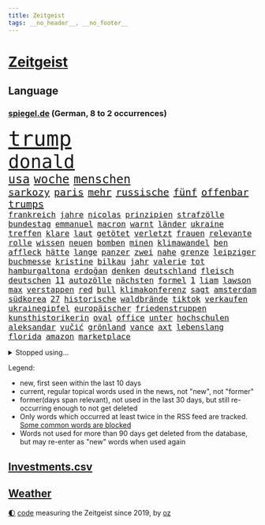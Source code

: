 ```yaml
---
title: Zeitgeist
tags: __no_header__, __no_footer__
---
```


# [Zeitgeist](https://oliz.io/zeitgeist/)

## Language

<h3><a href="https://www.spiegel.de" target="_blank">spiegel.de</a> (German, 8 to 2 occurrences)</h3>
<p style="font-family:monospace">
<span style="font-size:32pt"><a href="news_links.html#trump" class="current">trump</a></span>
<br>
<span style="font-size:28pt"><a href="news_links.html#donald" class="current">donald</a></span>
<br>
<span style="font-size:18pt"><a href="news_links.html#usa" class="current">usa</a></span>
<span style="font-size:18pt"><a href="news_links.html#woche" class="current">woche</a></span>
<span style="font-size:18pt"><a href="news_links.html#menschen" class="current">menschen</a></span>
<br>
<span style="font-size:15pt"><a href="news_links.html#sarkozy" class="current">sarkozy</a></span>
<span style="font-size:15pt"><a href="news_links.html#paris" class="current">paris</a></span>
<span style="font-size:15pt"><a href="news_links.html#mehr" class="current">mehr</a></span>
<span style="font-size:15pt"><a href="news_links.html#russische" class="current">russische</a></span>
<span style="font-size:15pt"><a href="news_links.html#fünf" class="current">fünf</a></span>
<span style="font-size:15pt"><a href="news_links.html#offenbar" class="current">offenbar</a></span>
<span style="font-size:15pt"><a href="news_links.html#trumps" class="current">trumps</a></span>
<br>
<span style="font-size:12pt"><a href="news_links.html#frankreich" class="current">frankreich</a></span>
<span style="font-size:12pt"><a href="news_links.html#jahre" class="current">jahre</a></span>
<span style="font-size:12pt"><a href="news_links.html#nicolas" class="current">nicolas</a></span>
<span style="font-size:12pt"><a href="news_links.html#prinzipien" class="current">prinzipien</a></span>
<span style="font-size:12pt"><a href="news_links.html#strafzölle" class="current">strafzölle</a></span>
<span style="font-size:12pt"><a href="news_links.html#bundestag" class="current">bundestag</a></span>
<span style="font-size:12pt"><a href="news_links.html#emmanuel" class="current">emmanuel</a></span>
<span style="font-size:12pt"><a href="news_links.html#macron" class="current">macron</a></span>
<span style="font-size:12pt"><a href="news_links.html#warnt" class="current">warnt</a></span>
<span style="font-size:12pt"><a href="news_links.html#länder" class="current">länder</a></span>
<span style="font-size:12pt"><a href="news_links.html#ukraine" class="current">ukraine</a></span>
<span style="font-size:12pt"><a href="news_links.html#treffen" class="current">treffen</a></span>
<span style="font-size:12pt"><a href="news_links.html#klare" class="current">klare</a></span>
<span style="font-size:12pt"><a href="news_links.html#laut" class="current">laut</a></span>
<span style="font-size:12pt"><a href="news_links.html#getötet" class="current">getötet</a></span>
<span style="font-size:12pt"><a href="news_links.html#verletzt" class="current">verletzt</a></span>
<span style="font-size:12pt"><a href="news_links.html#frauen" class="current">frauen</a></span>
<span style="font-size:12pt"><a href="news_links.html#relevante" class="new">relevante</a></span>
<span style="font-size:12pt"><a href="news_links.html#rolle" class="current">rolle</a></span>
<span style="font-size:12pt"><a href="news_links.html#wissen" class="current">wissen</a></span>
<span style="font-size:12pt"><a href="news_links.html#neuen" class="current">neuen</a></span>
<span style="font-size:12pt"><a href="news_links.html#bomben" class="current">bomben</a></span>
<span style="font-size:12pt"><a href="news_links.html#minen" class="current">minen</a></span>
<span style="font-size:12pt"><a href="news_links.html#klimawandel" class="current">klimawandel</a></span>
<span style="font-size:12pt"><a href="news_links.html#ben" class="current">ben</a></span>
<span style="font-size:12pt"><a href="news_links.html#affleck" class="new">affleck</a></span>
<span style="font-size:12pt"><a href="news_links.html#hätte" class="current">hätte</a></span>
<span style="font-size:12pt"><a href="news_links.html#lange" class="current">lange</a></span>
<span style="font-size:12pt"><a href="news_links.html#panzer" class="current">panzer</a></span>
<span style="font-size:12pt"><a href="news_links.html#zwei" class="current">zwei</a></span>
<span style="font-size:12pt"><a href="news_links.html#nahe" class="current">nahe</a></span>
<span style="font-size:12pt"><a href="news_links.html#grenze" class="current">grenze</a></span>
<span style="font-size:12pt"><a href="news_links.html#leipziger" class="current">leipziger</a></span>
<span style="font-size:12pt"><a href="news_links.html#buchmesse" class="new">buchmesse</a></span>
<span style="font-size:12pt"><a href="news_links.html#kristine" class="new">kristine</a></span>
<span style="font-size:12pt"><a href="news_links.html#bilkau" class="new">bilkau</a></span>
<span style="font-size:12pt"><a href="news_links.html#jahr" class="current">jahr</a></span>
<span style="font-size:12pt"><a href="news_links.html#valerie" class="new">valerie</a></span>
<span style="font-size:12pt"><a href="news_links.html#tot" class="current">tot</a></span>
<span style="font-size:12pt"><a href="news_links.html#hamburgaltona" class="new">hamburgaltona</a></span>
<span style="font-size:12pt"><a href="news_links.html#erdoğan" class="current">erdoğan</a></span>
<span style="font-size:12pt"><a href="news_links.html#denken" class="current">denken</a></span>
<span style="font-size:12pt"><a href="news_links.html#deutschland" class="current">deutschland</a></span>
<span style="font-size:12pt"><a href="news_links.html#fleisch" class="current">fleisch</a></span>
<span style="font-size:12pt"><a href="news_links.html#deutschen" class="current">deutschen</a></span>
<span style="font-size:12pt"><a href="news_links.html#11" class="current">11</a></span>
<span style="font-size:12pt"><a href="news_links.html#autozölle" class="current">autozölle</a></span>
<span style="font-size:12pt"><a href="news_links.html#nächsten" class="current">nächsten</a></span>
<span style="font-size:12pt"><a href="news_links.html#formel" class="current">formel</a></span>
<span style="font-size:12pt"><a href="news_links.html#1" class="current">1</a></span>
<span style="font-size:12pt"><a href="news_links.html#liam" class="current">liam</a></span>
<span style="font-size:12pt"><a href="news_links.html#lawson" class="new">lawson</a></span>
<span style="font-size:12pt"><a href="news_links.html#max" class="current">max</a></span>
<span style="font-size:12pt"><a href="news_links.html#verstappen" class="current">verstappen</a></span>
<span style="font-size:12pt"><a href="news_links.html#red" class="current">red</a></span>
<span style="font-size:12pt"><a href="news_links.html#bull" class="current">bull</a></span>
<span style="font-size:12pt"><a href="news_links.html#klimakonferenz" class="current">klimakonferenz</a></span>
<span style="font-size:12pt"><a href="news_links.html#sagt" class="current">sagt</a></span>
<span style="font-size:12pt"><a href="news_links.html#amsterdam" class="current">amsterdam</a></span>
<span style="font-size:12pt"><a href="news_links.html#südkorea" class="current">südkorea</a></span>
<span style="font-size:12pt"><a href="news_links.html#27" class="current">27</a></span>
<span style="font-size:12pt"><a href="news_links.html#historische" class="current">historische</a></span>
<span style="font-size:12pt"><a href="news_links.html#waldbrände" class="current">waldbrände</a></span>
<span style="font-size:12pt"><a href="news_links.html#tiktok" class="current">tiktok</a></span>
<span style="font-size:12pt"><a href="news_links.html#verkaufen" class="current">verkaufen</a></span>
<span style="font-size:12pt"><a href="news_links.html#ukrainegipfel" class="current">ukrainegipfel</a></span>
<span style="font-size:12pt"><a href="news_links.html#europäischer" class="current">europäischer</a></span>
<span style="font-size:12pt"><a href="news_links.html#friedenstruppen" class="current">friedenstruppen</a></span>
<span style="font-size:12pt"><a href="news_links.html#kunsthistorikerin" class="new">kunsthistorikerin</a></span>
<span style="font-size:12pt"><a href="news_links.html#oval" class="current">oval</a></span>
<span style="font-size:12pt"><a href="news_links.html#office" class="current">office</a></span>
<span style="font-size:12pt"><a href="news_links.html#unter" class="current">unter</a></span>
<span style="font-size:12pt"><a href="news_links.html#hochschulen" class="current">hochschulen</a></span>
<span style="font-size:12pt"><a href="news_links.html#aleksandar" class="current">aleksandar</a></span>
<span style="font-size:12pt"><a href="news_links.html#vučić" class="current">vučić</a></span>
<span style="font-size:12pt"><a href="news_links.html#grönland" class="current">grönland</a></span>
<span style="font-size:12pt"><a href="news_links.html#vance" class="current">vance</a></span>
<span style="font-size:12pt"><a href="news_links.html#axt" class="current">axt</a></span>
<span style="font-size:12pt"><a href="news_links.html#lebenslang" class="new">lebenslang</a></span>
<span style="font-size:12pt"><a href="news_links.html#florida" class="current">florida</a></span>
<span style="font-size:12pt"><a href="news_links.html#amazon" class="current">amazon</a></span>
<span style="font-size:12pt"><a href="news_links.html#marketplace" class="new">marketplace</a></span>
</p>
<details>
<summary>Stopped using...</summary>
<p class="former" style="font-size:12pt">
fdpchef(1618) elfmeter(1617) historiker(1617) humanitäre(1616) 19(1615) binnen(1615) hinaus(1615) atmosphäre(1614) brüssel(1614) co₂(1614) höchsten(1614) schlimm(1614) unterstützt(1614) welchem(1614) beispielen(1613) ebenfalls(1613) geboren(1613) kandidaten(1613) kraftvoll(1613) kündigte(1613) richter(1613) werk(1613) kohle(1612) österreichs(1612) ausgebrochen(1611) aussage(1611) berg(1611) gründer(1611) häufiger(1611) lebensmittel(1611) messi(1611) spdpolitiker(1611) wichtiger(1611) alexej(1610) erlassen(1610) kassiert(1610) längere(1610) nawalny(1610) strand(1610) dachte(1609) landen(1609) passt(1609) steigenden(1609) verfolgen(1609) dauerhaft(1608) rassistische(1608) wählen(1608) anne(1607) debakel(1607) innenminister(1607) möglicher(1607) portugal(1607) start(1607) 60(1606) berufung(1606) kochen(1606) pariser(1606) trennen(1606) begleitet(1605) erneuten(1605) lügen(1605) reißt(1605) unterstützer(1605) lastwagen(1604) philipp(1604) springt(1604) träumen(1604) augsburg(1603) konflikte(1603) kräftig(1603) null(1603) online(1603) problemen(1603) spekuliert(1603) belgien(1602) wies(1602) falschen(1601) gaben(1601) anbieter(1600) rapper(1600) berät(1599) oppositionelle(1599) reporter(1599) 1500(1598) sexuellen(1598) sinn(1598) volksrepublik(1598) entscheidenden(1597) jüngere(1597) schuss(1597) park(1596) vorsprung(1596) eigener(1595) half(1595) enge(1594) vieles(1594) zweimal(1594) gefangene(1590) letztes(1590) katholischen(1589) beitrag(1585) rettung(1585) schießen(1584) informiert(1582) entschuldigung(1581) ältere(1581) schaut(1580) stress(1579) solchen(1578) dramatischen(1577) rang(1577) sportler(1574) gewarnt(1572) versorgung(1571) überfall(1571) entspannt(1565) startup(1563) ära(1561) drohne(1558) einblicke(1557) marine(1546) strecken(1445) westlichen(1416) abgegeben(1390) drohende(1365) polnischen(1313) liebsten(1282) gewohnt(1280) nachmittag(1275) getöteten(1274) irritiert(1269) entstanden(1262) demo(1247) ice(1242) euländer(1216) fußballs(1209) verabschieden(1184) buschmann(1180) kanzlers(1169) waffenlieferungen(1162) geplatzt(1147) spektakel(1147) spielern(1146) gezwungen(1134) aufhören(1119) stabil(1098) fünften(1092) eingetroffen(1091) herzen(1085) hochrangigen(1085) patrick(1080) erlauben(1066) humor(1060) antisemitische(1056) handys(1056) perfekte(1040) ehrt(1034) israelis(1027) verzweiflung(1024) kai(1021) budapest(1019) stockholm(1013) joshua(1010) justizminister(995) deutsch(980) legal(970) chinesen(965) dach(965) notruf(952) professor(939) hoffnungsträger(936) träumt(929) emissionen(899) psychologin(892) lionel(890) operiert(860) eric(855) flugabwehr(848) ausgemacht(845) kampfjets(844) böhmermann(843) düster(841) tabu(841) singt(839) angriffs(832) fenster(832) game(827) flogen(825) text(824) muster(820) überstanden(809) ähnliche(808) heimische(805) lebensgefahr(794) zufällig(793) 18jähriger(791) passanten(788) landwirte(782) bad(779) bremst(766) bürokratie(763) schöner(763) rechtspopulisten(735) wurzeln(735) fakten(734) wendepunkt(734) kreuz(728) hinweg(722) höcke(721) z(721) umsetzen(711) wiederwahl(709) drohte(698) behaupten(695) gewalttaten(693) beine(679) spaniens(673) höchststand(670) küche(668) evakuierung(665) rechtsextremismus(663) auswirken(662) genießen(661) schönsten(656) vergleicht(648) zügen(629) greta(620) besiegen(601) palästinensische(599) islamistische(597) antwortet(593) häfen(589) argentiniens(583) kranke(576) stoppte(573) sichergestellt(572) prägen(566) wirbel(566) sperre(565) verkehrsunfall(560) rekonstruktion(556) unten(556) rechtsextremisten(555) javier(554) milei(554) campus(553) kneipen(553) stieß(553) wohnviertel(553) gewechselt(550) trinken(549) vertreiben(549) herbert(538) belästigt(536) lebende(533) besetzung(519) bist(514) nahost(504) bundes(501) neonazis(493) rafah(493) arbeitsrecht(477) friedlich(477) student(474) ruanda(464) leise(459) 18jährige(453) mindestlohn(452) zurückgekehrt(452) abgeordneter(451) erschoss(450) anhebung(445) aufstellen(443) geschützt(438) umfangreiche(435) nicole(433) spdabgeordnete(428) you(428) mangelnde(422) schritten(418) minus(415) sächsische(414) jackson(408) südkoreanischen(408) milch(399) harvey(392) wgzimmerpreise(391) anerkennung(390) anforderungen(385) fragte(385) zwölfjähriger(385) meisterschaft(384) mount(379) pferde(378) outfits(368) stammen(368) eindeutig(362) biss(359) alec(357) baldwin(357) bodo(355) indirekt(354) spitzenkandidaten(352) jamal(351) musiala(351) aufsichtsrat(350) populismus(350) beeindruckende(348) bewerten(348) kriegsführung(347) rekonstruieren(347) ausprobiert(343) entführt(343) sabrina(343) thyssenkrupp(339) bekannter(336) locker(336) modernen(336) unseres(336) elefanten(334) therapie(333) ursachen(332) empfinden(330) leuten(330) oberster(328) techniken(324) spdspitze(322) unterstützte(320) jahrhunderts(317) schlägen(316) beleidigung(313) vorstellung(313) immobilie(312) worüber(312) beweist(311) bußgeld(309) kehren(308) meinungsfreiheit(306) rekordwert(306) geldwäsche(304) späten(304) jeweiligen(303) freunden(302) dazn(301) mercedesbenz(299) spanier(296) enkel(295) fdppolitiker(295) gefährliches(291) ignorieren(291) beirut(289) protestierte(287) stehe(286) moderatorin(283) fußballplatz(282) feinde(280) ordnete(280) christen(279) reynolds(279) tickt(278) polizeigewalt(276) zitiert(276) crash(274) papa(274) extremwetter(273) potenziell(271) einsam(269) fitness(269) wagenknechtpartei(269) schwangerschaft(268) trümmern(268) atem(265) koma(264) rückblick(264) lösungen(263) funk(262) normalen(262) gefangen(261) zeug(260) glaubwürdigkeit(257) magabewegung(257) toben(256) unsicher(254) bewahrt(252) umstrittenem(249) fieber(248) attestiert(247) ausländischen(247) baseball(247) telefon(245) un(245) häufigsten(244) auftritten(242) schleppen(242) kuriosen(241) viereinhalb(239) erschüttern(238) trauma(238) verbracht(238) erdloch(237) indiens(237) kandidieren(237) enger(236) gesichert(236) atlantik(235) kunstwerk(235) lebenden(235) monatlichen(235) ansehen(234) café(234) zwölfjährige(234) neudelhi(233) kalkül(232) friedliche(230) geurteilt(230) abenteuer(229) sprengstoff(227) tanzte(227) zukommt(227) gesundheitliche(225) merken(225) schwach(225) 73(220) ermorden(220) sparprogramm(220) bond(219) lilium(218) streits(218) versammeln(218) empfänger(216) versinkt(215) einstigen(214) yoga(214) highlights(213) leichenfund(213) nächstes(213) kontrahenten(212) vermächtnis(212) jubiläum(211) kunstwerke(211) thesen(211) uspolitik(211) vorgegangen(211) einigkeit(208) hetze(207) renate(206) vermeidet(206) leistet(204) traditionelle(204) gemeinsamkeiten(203) 2011(200) nina(200) verfasst(200) berger(199) intel(199) anhaltende(198) bevorzugt(198) geübt(198) übernahm(198) gefangenen(197) fußballweltverband(196) hassan(196) signale(196) sergej(195) verpasste(195) eingeschlossen(194) neumann(194) pate(193) parteichefin(192) brasilianischen(191) carpenter(190) abgefangen(189) echt(189) flüchtet(189) vereinte(188) basketballweltmeister(187) strafmaß(187) außenpolitische(186) bundestagswahlkampf(186) anschlags(185) kleinkind(185) 007(184) design(184) gebraucht(184) eilig(183) gefördert(183) heidenheim(182) dc(181) jannik(181) kurzerhand(181) prorussische(181) sinner(181) instrumentalisiert(180) ihrerseits(179) tsmc(179) beschimpfte(178) kanzlerkandidaten(177) mitarbeiterinnen(175) späte(174) hanau(172) erstarken(171) seinerseits(171) kanzlerfrage(170) schädel(170) 95(169) diplomatie(169) gesetzlichen(168) omar(168) schätzen(168) scheiterns(167) schönheitsideale(167) angeschwemmt(166) horrenden(166) ausgerichtet(165) dominique(164) dunkle(164) fünftel(164) marcel(164) geringe(162) hoffnungslos(162) kriselt(162) aufeinandertreffen(161) bedrängt(161) briefwahl(161) schaltete(161) fabriken(159) direkte(158) edward(158) eingeliefert(158) königreich(158) unterschreibt(158) weine(158) beach(157) cdukanzlerkandidat(157) morgens(157) pendler(157) gewaltdelikten(155) streamingdienst(155) verroht(155) viralen(155) fotografieren(154) liveticker(154) prangert(154) trendsport(154) unterschiedliche(154) erlaubnis(153) frisur(153) sean(153) bundesebene(152) flugobjekte(152) kenntnis(152) anderswo(151) boxweltmeister(151) combs(151) diddy(151) bringe(150) ehrgeiz(150) sensible(150) anpassen(149) evangelische(147) nachteil(147) passen(146) superkraft(146) karoline(145) wölfen(145) stralsund(144) ewige(143) präzise(143) unterschrift(143) wünschte(143) kern(142) aires(141) brady(141) buenos(141) mächtigsten(141) eindringlich(140) pornos(140) stanley(140) kifirma(138) leere(138) videospielen(138) büros(137) eingelegt(137) glückliche(137) kita(137) manipulieren(137) maschinenpistole(137) zunehmende(137) bundestagsabgeordneten(136) amerikanischer(135) beispielloser(135) freiheiten(135) grant(134) isolation(134) kontakten(134) wilson(134) gefoltert(133) spitzenspiel(133) tarife(133) gebühren(132) unionskanzlerkandidat(132) fatal(131) gerichtssaal(131) mischte(131) ultimatum(131) mittagessen(128) schwächelnde(128) unternehmensberater(128) wovon(128) 22jähriger(127) alleinsein(127) beharrlich(127) knapper(127) saarbrücken(127) wachsenden(127) zweikampf(127) payne(126) entlastungen(124) erkältung(124) natobeitritt(124) android(123) delfine(123) guido(123) hauptdarsteller(122) milliardendeal(122) vorbilder(121) antike(120) celsius(120) wahllokale(120) mikaela(119) pedro(119) shiffrin(119) stressen(119) furcht(118) titelgewinn(118) abzug(117) bannon(117) deutschem(117) schlicht(117) weinstein(117) mitarbeitende(116) propagandashow(116) riesenslalom(116) cdupolitikerin(115) geldautomatensprenger(115) zuschüsse(115) justizministerium(114) nova(114) ungnade(114) entgleist(113) involviert(112) madison(112) russlandsanktionen(112) übergabe(112) jayz(111) stopfen(111) lawrow(110) sound(110) schuh(109) dubiosen(108) krankheiten(108) strafverfahren(108) überbieten(108) schnelligkeit(107) schnellstmöglich(107) staatsstreich(107) anweisung(106) gefängnisstrafe(106) betreuung(105) bittere(105) finanzierte(105) hardliner(105) fdpgeneralsekretär(104) merkwürdigen(104) provokationen(104) männlichen(103) kommendes(102) pille(102) wichtigstes(102) antiken(101) berlinale(101) kleid(101) maue(101) hinterm(100) künast(100) neugeborene(100) unrealistisch(100) abschätzen(99) schmerz(99) schwor(98) 23jährige(97) bergauf(97) ministerien(97) randalierer(97) wohlhabenden(97) gegenstand(96) krankenversicherungen(96) muskeln(96) verfrüht(96) vergangenes(96) wahlkampfmodus(96) glatteis(95) rahmen(95) versicherung(95) bestimmen(94) imitieren(94) kardinal(94) texten(94) wintereinbruch(94) marktführer(93) vizechef(93) 78jährige(92) erpressen(92) goldmine(92) wohnungsbau(92) 65jährigen(91) daheim(91) durchtrennt(91) französischpolynesien(91) french(91) termine(91) unterstützern(91) 116(90) regierenden(90) sorgerecht(90) zugezogen(90) zusammengekommen(90) zusammengeprallt(90) äußeres(90) demonstrierende(89) einsatzes(89) heimniederlage(89) idioten(89) mandat(89) steel(89) derselben(88) echtzeit(88) geflüchteter(88) gestorbene(88) sag(88) starautor(88) streng(88) toxische(88) usdenkfabrik(88) weltpolitik(88) machtfrage(87) sonny(87) tausch(87) leichnams(86) neptun(86) nuklearen(86) rommel(86) unterdrückt(86) bundesligasieg(85) gab’s(85) keith(85) kellogg(85) konvoi(85) siebzigerjahre(85) nachdenken(84) paschke(84) pius(84) serpil(84) 2004(83) furor(83) games(83) geschwindigkeit(83) moll(83) sonntagabend(83) tina(83) träger(83) co2(82) justus(82) markenexperte(82) auslandsdeutsche(81) erhalt(81) feuerte(81) gefrierschränke(81) netzentgelte(81) neuseeländische(81) qrcodes(81) scannen(81) spruch(81) uneinig(81) wahlunterlagen(81) zueinander(81) zunge(81) 2010(80) altenpflegerin(80) bunt(80) eigenhändig(80) haushaltskrise(80) interner(80) netflixstar(80) tennisprofis(80) unberührt(80) allens(79) antrittsbesuch(79) fehlten(79) friedenstruppe(79) gebucht(79) landeskriminalamt(79) marshall(79) männlicher(79) ruhrpott(79) streifen(79) ausfuhr(78) ferrero(78) fußballklubs(78) heidenheimer(78) ligaspielen(78) ominöse(78) tabelle(78) tauschte(78) brian(77) bußgelder(77) dankte(77) durcheinander(77) krupp(77) langfristige(77) bot(76) bundesarbeitsgericht(76) kommunalpolitiker(76) übermitteln(76) agassi(75) andre(75) fehde(75) grausamkeiten(75) lieferung(75) rezepte(75) sanktionspaket(75) schattenflotte(75) unabhängig(75) usverfassung(75) ticken(74) delikte(73) maßgeblich(73) moralisch(73) wärmer(73) automanager(72) erwischen(72) fragebogen(72) luigi(72) lüneburger(72) regte(72) witcher(72) abwarten(71) dreh(71) einsicht(71) wähnt(71) befreundet(70) falten(70) digitales(69) finanzhilfen(69) konzepte(68) umverteilt(68) vereinbart(68) witzelt(68) athletinnen(67) erwiesen(67) gestrandeten(67) kidman(67) sportliche(67) erbstreit(66) hunziker(66) nachthimmel(66) schmuggel(66) schönheit(66) verpflichten(66) abstiegskampf(65) anhaltenden(65) aufgerollt(65) kannst(65) kreuze(65) südkoreanischer(65) unappetitliche(65) vereins(65) grammys(64) wahlkampfreden(64) winzige(64) angeprangert(63) gazakriegs(63) gemietet(63) millionensumme(63) politikers(63) usunternehmen(63) zahnarzt(63) 1972(62) flüchtling(62) gekürzt(62) marcin(62) 14jähriger(61) casting(61) eisigen(61) exminister(61) fdpmann(61) gremien(61) höheres(61) rüstungsausgaben(61) schildern(61) schweinchen(61) unvermittelt(61) verlassenen(61) zeitlichen(61) berechtigte(60) lieferdienste(60) nichtbinäre(60) pilgern(60) ustruppen(60) atomkraft(59) ausschließlich(59) erweiterte(59) mund(59) nordrheinwestfälischen(59) pontifex(59) testament(59) täters(59) umschlungen(59) unfalltod(59) verknüpft(59) verträgen(59) wohnort(59) alternde(58) einpacken(58) grippe(58) leine(58) luke(58) vorbereitung(58) vorläufige(58) bereichert(57) nachbar(57) terrorismusexperte(57) trinkwasser(57) mail(56) bekräftigen(55) kinderbücher(55) länderfinanzausgleich(55) umlauf(55) wahllokal(55) willkür(55) anzuheuern(54) euhilfen(54) exweltmeister(54) funktechnik(54) gewässern(54) sackt(54) unvergesslichen(54) 49(53) achtelfinale(53) adressiert(53) alpinisten(53) elektronik(53) entkamen(53) flugtaxihersteller(53) highlands(53) kyjiws(53) verschluckt(53) vornamen(53) ferienort(52) leitung(52) maryland(52) schlittert(52) single(52) sängers(52) fratzscher(51) garmisch(51) kapern(51) politikberater(51) garmischpartenkirchen(50) linus(50) schnappt(50) schwachem(50) straßer(50) total(50) überlebenschance(50) ber(49) dänemarks(49) großspende(49) hochphase(49) härteres(49) kostüm(49) mehren(49) straffällig(49) tappen(49) abwärtstrend(48) angespült(48) eurozone(48) jene(48) szenario(48) engels(47) erling(47) firewall(47) haaland(47) killer(47) kinderinterview(47) pubkultur(47) schlussphase(47) supermarktkasse(47) beleidigte(46) bewegtes(46) bitteren(46) eisige(46) steuersenkungen(46) trübe(46) weglaufen(46) wirtschaftsleistung(46) zweites(46) übernommen(46) leidenschaftlichen(45) mobiles(45) profifußball(45) transfers(45) auszuzahlen(44) außenpolitisches(44) knödel(44) linkenpolitiker(44) schuldenfalle(44) sicherheitskreisen(44) spitzenkandidatin(44) untergeschoben(44) angehen(43) berufsleben(43) bezog(43) hadern(43) innere(43) nähren(43) strafbar(43) wahlausgang(43) baldwins(42) birkenstock(42) investment(42) luftraum(42) psychedelische(42) quadrats(42) schuhhersteller(42) sportgericht(42) sportgerichtshof(42) vergesst(42) datenanalyse(41) haas(41) lärm(41) militärdiktatur(41) untergraben(41) verachtet(41) alltagsrassismus(40) mechanismen(40) natoverbündeten(40) spielzeiten(40) ausländer(39) flächen(39) siegte(39) bundespolizisten(38) bunny(38) ehrenamtlich(38) importverbot(38) köhler(38) leitfigur(38) unterhaltsam(38) ausgesucht(37) cdufraktionschef(37) fußgänger(37) original(37) trafford(37) ushauptstadt(37) verletztes(37) versenden(37) weltantidopingagentur(37) weltspitze(37) aneinander(36) anreise(36) busfahrer(36) konsequenz(36) müder(36) spiels(36) verreisen(36) aquarium(35) erbitterten(35) gegenzug(35) imitiert(35) israelhamasdeal(35) lebendige(35) marmoush(35) ratgeber(35) sascha(35) strafstoß(35) voneinander(35) wegnehmen(35) zapfsäule(35) zufahrt(35) autoritarismus(34) mix(34) stattet(34) umher(34) euphorisch(33) geweint(33) grenzstadt(33) trumpwelt(33) zertrümmert(33) buhrufe(32) hat’s(32) journalistinnen(32) klarkommen(32) rechtfertigen(32) wahlkreise(32) boulevardzeitung(31) brettspiel(31) cowboy(31) exoplaneten(31) geiselfreilassung(31) gesten(31) maranello(31) spannung(31) ungeklärte(31) überraschungserfolg(31) 1900(30) schneeglöckchen(30) teilten(30) verschollen(30) aufstiegsrennen(29) chirurg(29) conference(29) dekret(29) elegant(29) hansgeorg(29) jahrestag(29) mexikaner(29) schärfer(29) verschleppte(29) 65(28) agieren(28) beherrscht(28) direktmandat(28) lecker(28) schulnoten(28) stadtrat(28) taktischen(28) versammelten(28) agentur(27) dekrete(27) entfremdung(27) freigelassenen(27) geachtet(27) geschockt(27) spanierin(27) sun(27) kinderarmut(26) mittendrin(26) sozialversicherung(26) tereza(26) zugespitzt(26) afdpolitikerin(25) bahnunglück(25) beteiligen(25) m23(25) m23miliz(25) schwestern(25) stürmen(25) unterstellt(25) abweichler(24) asteroid(24) demselben(24) goma(24) zustrombegrenzungsgesetz(24) aufwärts(23) klimaneutrale(23) neugeborenes(23) quer(23) schranken(23) experimentiert(22) frederiksen(22) mette(22) quartalszahlen(22) wahlplakate(22) freigelassene(21) timothy(21) überprüfung(21) championsleagueplayoffs(20) emissionsziele(20) entscheidendes(20) eröffnete(20) frühstück(20) genesung(20) kränze(20) merz’(20) poettinger(20) spirale(20) ungeschlagen(20) unterstreicht(20) appcharts(19) bibaskinder(19) kimodell(19) kongolesische(19) verträge(19) wismar(19) jüngerer(18) mali(18) massenpanik(18) ärztinnen(18) scheuer(17) allison(16) cduvorsitzende(16) elsass(16) füßen(16) kunstfreiheit(16) parteigrenzen(16) rsf(16) waffensysteme(16) wahlzettel(16) beginnenden(15) brexit(15) ramelow(15) wahlkampfspenden(15) wuppertal(15) bezahlung(14) christdemokraten(14) cia(14) freilassungen(14) importierte(14) obst(14) peiniger(14) staatsmann(14) staatspräsident(14) aufgegeben(13) filmkuss(13) geschlechter(13) grausigen(13) klarer(13) q(13) richterin(13) eustaatschefs(12) fußballspielerin(12) hamasgeisel(12) prag(12) scheiben(12) stabiles(12) unterscheiden(12) uskontrolle(12) vertretbar(12) appetit(11) berufe(11) beschießt(11) bitter(11) häftlingen(11) or(11) parteienfinanzierung(11) wohlstand(11)
</p>
</details>
<p>Legend:
<ul>
<li><span class="new">new</span>, first seen within the last 10 days</li>
<li><span class="current">current</span>, regular topical words used in the news, not "new", not "former"</li>
<li><span class="former">former(days span relevant)</span>, not used in the last 30 days, but still re-occurring enough to not get deleted</li>
<li>Only words which occurred at least twice in the RSS feed are tracked. <a href="language/filters.py">Some common words are blocked</a></li>
<li>Words not used for more than 90 days get deleted from the database, but may re-enter as "new" words when used again</li>
</ul>
</p>

## [Investments](investments.html)[.csv](investments.csv)

## [Weather](weather.html)

<footer>
<a href="javascript:toggleTheme()" class="nav">🌓</a>
<a href="https://github.com/ooz/zeitgeist">code</a> measuring the Zeitgeist since 2019, by <a href="https://oliz.io">oz</a>
</footer>
